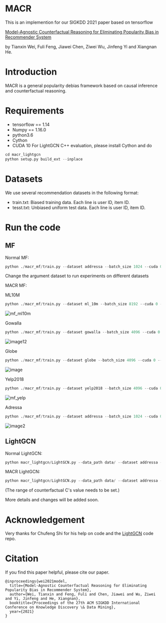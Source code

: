 # MACR
This is an implemention for our SIGKDD 2021 paper based on tensorflow

[Model-Agnostic Counterfactual Reasoning for Eliminating Popularity Bias in Recommender System](https://arxiv.org/abs/2010.15363)

by Tianxin Wei, Fuli Feng, Jiawei Chen, Ziwei Wu, Jinfeng Yi and Xiangnan He.
# Introduction
MACR is a general popularity debias framework based on causal inference and counterfactual reasoning.
# Requirements
* tensorflow == 1.14
* Numpy == 1.16.0
* python3.6
* Cython
* CUDA 10
For LightGCN C++ evaluation, please install Cython and do
```Python
cd macr_lightgcn
python setup.py build_ext --inplace
```
# Datasets
We use several recommendation datasets in the following format:
* train.txt: Biased training data. Each line is user ID, item ID.
* tesst.txt: Unbiased uniform test data. Each line is user ID, item ID.
# Run the code
## MF

Normal MF:
```Python
python ./macr_mf/train.py --dataset addressa --batch_size 1024 --cuda 0 --saveID 1 --log_interval 10 --lr 0.001 --train normalbce --test normal
```
Change the argument dataset to run experiments on different datasets

MACR MF:

ML10M
```Python
python ./macr_mf/train.py --dataset ml_10m --batch_size 8192 --cuda 0 --saveID 0 --log_interval 10 --lr 0.001 --check_c 1 --start 30 --end 31 --step 1 --train rubibceboth --test rubi --alpha 1e-3 --beta 1e-3
```
![mf_ml10m](https://user-images.githubusercontent.com/37143015/131950971-71a1707f-30bb-4f89-bc3c-03d805414aca.png)

Gowalla
```Python
python ./macr_mf/train.py --dataset gowalla --batch_size 4096 --cuda 0 --saveID 0 --log_interval 20 --lr 0.001 --check_c 1 --start 40 --end 41 --step 1 --train rubibceboth --test rubi --alpha 1e-2 --beta 1e-3
```
![image12](https://user-images.githubusercontent.com/37143015/131951141-fa84d985-e6b3-4d3b-a932-306821504c18.png)

Globe
```Python
python ./macr_mf/train.py --dataset globe --batch_size 4096 --cuda 0 --saveID 0 --log_interval 20 --lr 0.001 --check_c 1 --start 30 --end 31 --step 1 --train rubibceboth --test rubi --alpha 1e-3 --beta 1e-3
```
![image](https://user-images.githubusercontent.com/37143015/131951030-0ea7508b-bee7-4d56-b5c3-f0076a7dec8a.png)

Yelp2018
```Python
python ./macr_mf/train.py --dataset yelp2018 --batch_size 4096 --cuda 0 --saveID 0 --log_interval 20 --lr 0.001 --check_c 1 --start 40 --end 41 --step 1 --train rubibceboth --test rubi --alpha 1e-2 --beta 1e-3
```
![mf_yelp](https://user-images.githubusercontent.com/37143015/131951078-9a9c4540-55a7-4e08-a329-2578208172b1.png)

Adressa
```Python
python ./macr_mf/train.py --dataset addressa --batch_size 1024 --cuda 0 --saveID 0 --log_interval 10 --lr 0.001 --check_c 1 --start 30 --end 31 --step 1 --train rubibceboth --test rubi --alpha 1e-3 --beta 1e-3
```
![image2](https://user-images.githubusercontent.com/37143015/131950898-27a25c94-a6ee-4194-8d91-054de60ade37.png)
## LightGCN
Normal LightGCN:
```Python
python macr_lightgcn/LightGCN.py --data_path data/ --dataset addressa --verbose 1 --layer_size [64,64] --Ks [20] --loss bce --test normal --epoch 2000 --early_stop 1 --lr 0.001 --batch_size 1024 --gpu_id 1 --log_interval 10
```

MACR LightGCN:
```Python
python macr_lightgcn/LightGCN.py --data_path data/ --dataset addressa --verbose 1 --layer_size [64,64] --Ks [20] --loss bceboth --test rubiboth --start 0 --end 50 --step 31 --epoch 2000 --early_stop 1 --lr 0.001 --batch_size 1024 --gpu_id 1 --log_interval 10 --alpha 1e-3 --beta 1e-3
```
(The range of counterfactual C's value needs to be set.)


More details and changes will be added soon.
# Acknowledgement 
Very thanks for Chufeng Shi for his help on code and the [LightGCN](https://github.com/kuandeng/LightGCN) code repo.
# Citation
If you find this paper helpful, please cite our paper.
```
@inproceedings{wei2021model,
  title={Model-Agnostic Counterfactual Reasoning for Eliminating Popularity Bias in Recommender System},
  author={Wei, Tianxin and Feng, Fuli and Chen, Jiawei and Wu, Ziwei and Yi, Jinfeng and He, Xiangnan},
  booktitle={Proceedings of the 27th ACM SIGKDD International Conference on Knowledge Discovery \& Data Mining},
  year={2021}
}
```





